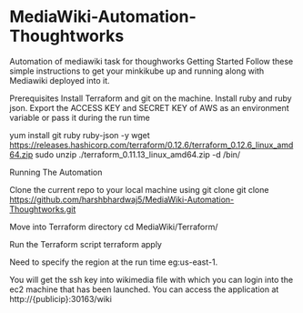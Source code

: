 # MediaWiki-Automation-Thoughtworks
Automation of mediawiki task for thoughworks
Getting Started
Follow these simple instructions to get your minkikube up and running along with Mediawiki deployed into it.

Prerequisites
Install Terraform and git on the machine.
Install ruby and ruby json.
Export the ACCESS KEY and SECRET KEY of AWS as an environment variable or pass it during the run time


yum install git ruby ruby-json -y
wget https://releases.hashicorp.com/terraform/0.12.6/terraform_0.12.6_linux_amd64.zip
sudo unzip ./terraform_0.11.13_linux_amd64.zip -d /bin/

Running The Automation


Clone the current repo to your local machine using
 git clone git clone https://github.com/harshbhardwaj5/MediaWiki-Automation-Thoughtworks.git

Move into Terraform directory
 cd MediaWiki/Terraform/

Run the Terraform script
 terraform apply

Need to specify the region at the run time eg:us-east-1.

You will get the ssh key into wikimedia file with which you can login into the ec2 machine that has been launched. You can access the application at http://{publicip}:30163/wiki


